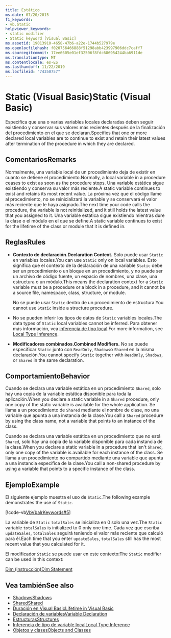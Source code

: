 ```yaml
---
title: Estático
ms.date: 07/20/2015
f1_keywords:
- vb.Static
helpviewer_keywords:
- static modifier
- Static keyword [Visual Basic]
ms.assetid: 19013910-4658-47b6-a22e-1744b527979e
ms.openlocfilehash: f020756466888f51298abb423997906ddc7caff7
ms.sourcegitcommit: 17ee6605e01ef32506f8fdc686954244ba6911de
ms.translationtype: MT
ms.contentlocale: es-ES
ms.lasthandoff: 11/22/2019
ms.locfileid: "74350757"
---
```

# <a name="static-visual-basic"></a><span data-ttu-id="668e1-102">Static (Visual Basic)</span><span class="sxs-lookup"><span data-stu-id="668e1-102">Static (Visual Basic)</span></span>
<span data-ttu-id="668e1-103">Especifica que una o varias variables locales declaradas deben seguir existiendo y conservar sus valores más recientes después de la finalización del procedimiento en el que se declaran.</span><span class="sxs-lookup"><span data-stu-id="668e1-103">Specifies that one or more declared local variables are to continue to exist and retain their latest values after termination of the procedure in which they are declared.</span></span>  
  
## <a name="remarks"></a><span data-ttu-id="668e1-104">Comentarios</span><span class="sxs-lookup"><span data-stu-id="668e1-104">Remarks</span></span>  
 <span data-ttu-id="668e1-105">Normalmente, una variable local de un procedimiento deja de existir en cuanto se detiene el procedimiento.</span><span class="sxs-lookup"><span data-stu-id="668e1-105">Normally, a local variable in a procedure ceases to exist as soon as the procedure stops.</span></span> <span data-ttu-id="668e1-106">Una variable estática sigue existiendo y conserva su valor más reciente.</span><span class="sxs-lookup"><span data-stu-id="668e1-106">A static variable continues to exist and retains its most recent value.</span></span> <span data-ttu-id="668e1-107">La próxima vez que el código llame al procedimiento, no se reinicializará la variable y se conservará el valor más reciente que le haya asignado.</span><span class="sxs-lookup"><span data-stu-id="668e1-107">The next time your code calls the procedure, the variable is not reinitialized, and it still holds the latest value that you assigned to it.</span></span> <span data-ttu-id="668e1-108">Una variable estática sigue existiendo mientras dure la clase o el módulo en el que se define.</span><span class="sxs-lookup"><span data-stu-id="668e1-108">A static variable continues to exist for the lifetime of the class or module that it is defined in.</span></span>  
  
## <a name="rules"></a><span data-ttu-id="668e1-109">Reglas</span><span class="sxs-lookup"><span data-stu-id="668e1-109">Rules</span></span>  
  
- <span data-ttu-id="668e1-110">**Contexto de declaración.**</span><span class="sxs-lookup"><span data-stu-id="668e1-110">**Declaration Context.**</span></span> <span data-ttu-id="668e1-111">Solo puede usar `Static` en variables locales.</span><span class="sxs-lookup"><span data-stu-id="668e1-111">You can use `Static` only on local variables.</span></span> <span data-ttu-id="668e1-112">Esto significa que el contexto de la declaración de una variable `Static` debe ser un procedimiento o un bloque en un procedimiento, y no puede ser un archivo de código fuente, un espacio de nombres, una clase, una estructura o un módulo.</span><span class="sxs-lookup"><span data-stu-id="668e1-112">This means the declaration context for a `Static` variable must be a procedure or a block in a procedure, and it cannot be a source file, namespace, class, structure, or module.</span></span>  
  
     <span data-ttu-id="668e1-113">No se puede usar `Static` dentro de un procedimiento de estructura.</span><span class="sxs-lookup"><span data-stu-id="668e1-113">You cannot use `Static` inside a structure procedure.</span></span>  
  
- <span data-ttu-id="668e1-114">No se pueden inferir los tipos de datos de `Static` variables locales.</span><span class="sxs-lookup"><span data-stu-id="668e1-114">The data types of `Static` local variables cannot be inferred.</span></span> <span data-ttu-id="668e1-115">Para obtener más información, vea [inferencia de tipo local](../../../visual-basic/programming-guide/language-features/variables/local-type-inference.md).</span><span class="sxs-lookup"><span data-stu-id="668e1-115">For more information, see [Local Type Inference](../../../visual-basic/programming-guide/language-features/variables/local-type-inference.md).</span></span>  
  
- <span data-ttu-id="668e1-116">**Modificadores combinados.**</span><span class="sxs-lookup"><span data-stu-id="668e1-116">**Combined Modifiers.**</span></span> <span data-ttu-id="668e1-117">No se puede especificar `Static` junto con `ReadOnly`, `Shadows`o `Shared` en la misma declaración.</span><span class="sxs-lookup"><span data-stu-id="668e1-117">You cannot specify `Static` together with `ReadOnly`, `Shadows`, or `Shared` in the same declaration.</span></span>  
  
## <a name="behavior"></a><span data-ttu-id="668e1-118">Comportamiento</span><span class="sxs-lookup"><span data-stu-id="668e1-118">Behavior</span></span>  
 <span data-ttu-id="668e1-119">Cuando se declara una variable estática en un procedimiento `Shared`, solo hay una copia de la variable estática disponible para toda la aplicación.</span><span class="sxs-lookup"><span data-stu-id="668e1-119">When you declare a static variable in a `Shared` procedure, only one copy of the static variable is available for the whole application.</span></span> <span data-ttu-id="668e1-120">Se llama a un procedimiento de `Shared` mediante el nombre de clase, no una variable que apunta a una instancia de la clase.</span><span class="sxs-lookup"><span data-stu-id="668e1-120">You call a `Shared` procedure by using the class name, not a variable that points to an instance of the class.</span></span>  
  
 <span data-ttu-id="668e1-121">Cuando se declara una variable estática en un procedimiento que no está `Shared`, solo hay una copia de la variable disponible para cada instancia de la clase.</span><span class="sxs-lookup"><span data-stu-id="668e1-121">When you declare a static variable in a procedure that isn't `Shared`, only one copy of the variable is available for each instance of the class.</span></span> <span data-ttu-id="668e1-122">Se llama a un procedimiento no compartido mediante una variable que apunta a una instancia específica de la clase.</span><span class="sxs-lookup"><span data-stu-id="668e1-122">You call a non-shared procedure by using a variable that points to a specific instance of the class.</span></span>  
  
## <a name="example"></a><span data-ttu-id="668e1-123">Ejemplo</span><span class="sxs-lookup"><span data-stu-id="668e1-123">Example</span></span>  
 <span data-ttu-id="668e1-124">El siguiente ejemplo muestra el uso de `Static`.</span><span class="sxs-lookup"><span data-stu-id="668e1-124">The following example demonstrates the use of `Static`.</span></span>  
  
 [!code-vb[VbVbalrKeywords#5](~/samples/snippets/visualbasic/VS_Snippets_VBCSharp/VbVbalrKeywords/VB/Class1.vb#5)]  
  
 <span data-ttu-id="668e1-125">La variable de `Static` `totalSales` se inicializa en 0 solo una vez.</span><span class="sxs-lookup"><span data-stu-id="668e1-125">The `Static` variable `totalSales` is initialized to 0 only one time.</span></span> <span data-ttu-id="668e1-126">Cada vez que escriba `updateSales`, `totalSales` seguirá teniendo el valor más reciente que calculó para él.</span><span class="sxs-lookup"><span data-stu-id="668e1-126">Each time that you enter `updateSales`, `totalSales` still has the most recent value that you calculated for it.</span></span>  
  
 <span data-ttu-id="668e1-127">El modificador `Static` se puede usar en este contexto:</span><span class="sxs-lookup"><span data-stu-id="668e1-127">The `Static` modifier can be used in this context:</span></span>  
  
 [<span data-ttu-id="668e1-128">Dim (instrucción)</span><span class="sxs-lookup"><span data-stu-id="668e1-128">Dim Statement</span></span>](../../../visual-basic/language-reference/statements/dim-statement.md)  
  
## <a name="see-also"></a><span data-ttu-id="668e1-129">Vea también</span><span class="sxs-lookup"><span data-stu-id="668e1-129">See also</span></span>

- [<span data-ttu-id="668e1-130">Shadows</span><span class="sxs-lookup"><span data-stu-id="668e1-130">Shadows</span></span>](../../../visual-basic/language-reference/modifiers/shadows.md)
- [<span data-ttu-id="668e1-131">Shared</span><span class="sxs-lookup"><span data-stu-id="668e1-131">Shared</span></span>](../../../visual-basic/language-reference/modifiers/shared.md)
- [<span data-ttu-id="668e1-132">Duración en Visual Basic</span><span class="sxs-lookup"><span data-stu-id="668e1-132">Lifetime in Visual Basic</span></span>](../../../visual-basic/programming-guide/language-features/declared-elements/lifetime.md)
- [<span data-ttu-id="668e1-133">Declaración de variables</span><span class="sxs-lookup"><span data-stu-id="668e1-133">Variable Declaration</span></span>](../../../visual-basic/programming-guide/language-features/variables/variable-declaration.md)
- [<span data-ttu-id="668e1-134">Estructuras</span><span class="sxs-lookup"><span data-stu-id="668e1-134">Structures</span></span>](../../../visual-basic/programming-guide/language-features/data-types/structures.md)
- [<span data-ttu-id="668e1-135">Inferencia de tipo de variable local</span><span class="sxs-lookup"><span data-stu-id="668e1-135">Local Type Inference</span></span>](../../../visual-basic/programming-guide/language-features/variables/local-type-inference.md)
- [<span data-ttu-id="668e1-136">Objetos y clases</span><span class="sxs-lookup"><span data-stu-id="668e1-136">Objects and Classes</span></span>](../../../visual-basic/programming-guide/language-features/objects-and-classes/index.md)
